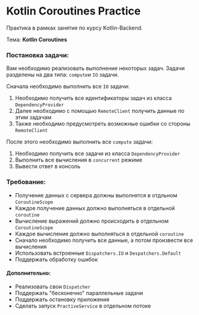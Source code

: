 # Kotlin Coroutines Practice

Практика в рамках занятия по курсу Kotlin-Backend. 

Тема: **Kotlin Coroutines**

### Постановка задачи:

Вам необходимо реализовать выполнение некоторых задач. Задачи разделены на два типа: `compute`и `IO` задачи.

Сначала необходимо выполнить все `IO` задачи:

1. Необходимо получить все идентификаторы задач из класса `DependencyProvider`
2. Далее необходимо с помощью `RemoteClient` получить данные по этим задачам
3. Также необходимо предусмотреть возможные ошибки со стороны `RemoteClient`

После этого необходимо выполнить все `compute` задачи:

1. Необходимо получить все задачи из класса `DependencyProvider`
2. Выполнить все вычисления в `concurrent` режиме
3. Вывести ответ в консоль

### Требование:

* Получение данных с сервера должны выполнятся в отдльном `CoroutineScope`
* Каждое получение данных должно выполняться в отдельной `coroutine`
* Вычисление выражений должно происходить в отдельном `CoroutineScope`
* Каждое вычисление должно выполняться в отдельной `coroutine`
* Сначало необходимо получить все данные, а потом произвести все вычисления
* Использовать встроенные `Dispatchers.IO` и `Despatchers.Default`
* Поддержать обработку ошибок

#### Дополнительно:
* Реализовать свои `Dispatcher`
* Поддержать "бесконечно" параллельные задачи
* Поддержать остановку приложения
* Сделать запуск `PractiveService` в отдельном потоке